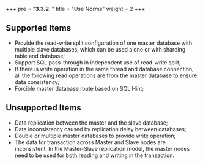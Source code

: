 +++
pre = "<b>3.3.2. </b>"
title = "Use Norms"
weight = 2
+++

## Supported Items

* Provide the read-write split configuration of one master database with multiple slave databases, which can be used alone or with sharding table and database;
* Support SQL pass-through in independent use of read-write split;
* If there is write operation in the same thread and database connection, all the following read operations are from the master database to ensure data consistency;
* Forcible master database route based on SQL Hint;

## Unsupported Items

* Data replication between the master and the slave database;
* Data inconsistency caused by replication delay between databases;
* Double or multiple master databases to provide write operation;
* The data for transaction across Master and Slave nodes are inconsistent. In the Master-Slave replication model, the master nodes need to be used for both reading and writing in the transaction.
